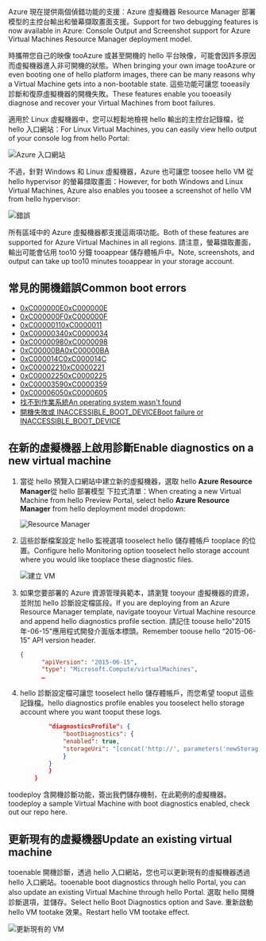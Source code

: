 <span data-ttu-id="443be-101">Azure 現在提供兩個偵錯功能的支援︰Azure 虛擬機器 Resource Manager 部署模型的主控台輸出和螢幕擷取畫面支援。</span><span class="sxs-lookup"><span data-stu-id="443be-101">Support for two debugging features is now available in Azure: Console Output and Screenshot support for Azure Virtual Machines Resource Manager deployment model.</span></span> 

<span data-ttu-id="443be-102">時攜帶您自己的映像 tooAzure 或甚至開機的 hello 平台映像，可能會因許多原因而虛擬機器進入非可開機的狀態。</span><span class="sxs-lookup"><span data-stu-id="443be-102">When bringing your own image tooAzure or even booting one of hello platform images, there can be many reasons why a Virtual Machine gets into a non-bootable state.</span></span> <span data-ttu-id="443be-103">這些功能可讓您 tooeasily 診斷和復原虛擬機器的開機失敗。</span><span class="sxs-lookup"><span data-stu-id="443be-103">These features enable you tooeasily diagnose and recover your Virtual Machines from boot failures.</span></span>

<span data-ttu-id="443be-104">適用於 Linux 虛擬機器中，您可以輕鬆地檢視 hello 輸出的主控台記錄檔，從 hello 入口網站：</span><span class="sxs-lookup"><span data-stu-id="443be-104">For Linux Virtual Machines, you can easily view hello output of your console log from hello Portal:</span></span>

![Azure 入口網站](./media/virtual-machines-common-boot-diagnostics/screenshot1.png)
 
<span data-ttu-id="443be-106">不過，針對 Windows 和 Linux 虛擬機器，Azure 也可讓您 toosee hello VM 從 hello hypervisor 的螢幕擷取畫面：</span><span class="sxs-lookup"><span data-stu-id="443be-106">However, for both Windows and Linux Virtual Machines, Azure also enables you toosee a screenshot of hello VM from hello hypervisor:</span></span>

![錯誤](./media/virtual-machines-common-boot-diagnostics/screenshot2.png)

<span data-ttu-id="443be-108">所有區域中的 Azure 虛擬機器都支援這兩項功能。</span><span class="sxs-lookup"><span data-stu-id="443be-108">Both of these features are supported for Azure Virtual Machines in all regions.</span></span> <span data-ttu-id="443be-109">請注意，螢幕擷取畫面，輸出可能會佔用 too10 分鐘 tooappear 儲存體帳戶中。</span><span class="sxs-lookup"><span data-stu-id="443be-109">Note, screenshots, and output can take up too10 minutes tooappear in your storage account.</span></span>

## <a name="common-boot-errors"></a><span data-ttu-id="443be-110">常見的開機錯誤</span><span class="sxs-lookup"><span data-stu-id="443be-110">Common boot errors</span></span>

- [<span data-ttu-id="443be-111">0xC000000E</span><span class="sxs-lookup"><span data-stu-id="443be-111">0xC000000E</span></span>](https://support.microsoft.com/help/4010129)
- [<span data-ttu-id="443be-112">0xC000000F</span><span class="sxs-lookup"><span data-stu-id="443be-112">0xC000000F</span></span>](https://support.microsoft.com/help/4010130)
- [<span data-ttu-id="443be-113">0xC0000011</span><span class="sxs-lookup"><span data-stu-id="443be-113">0xC0000011</span></span>](https://support.microsoft.com/help/4010134)
- [<span data-ttu-id="443be-114">0xC0000034</span><span class="sxs-lookup"><span data-stu-id="443be-114">0xC0000034</span></span>](https://support.microsoft.com/help/4010140)
- [<span data-ttu-id="443be-115">0xC0000098</span><span class="sxs-lookup"><span data-stu-id="443be-115">0xC0000098</span></span>](https://support.microsoft.com/help/4010137)
- [<span data-ttu-id="443be-116">0xC00000BA</span><span class="sxs-lookup"><span data-stu-id="443be-116">0xC00000BA</span></span>](https://support.microsoft.com/help/4010136)
- [<span data-ttu-id="443be-117">0xC000014C</span><span class="sxs-lookup"><span data-stu-id="443be-117">0xC000014C</span></span>](https://support.microsoft.com/help/4010141)
- [<span data-ttu-id="443be-118">0xC0000221</span><span class="sxs-lookup"><span data-stu-id="443be-118">0xC0000221</span></span>](https://support.microsoft.com/help/4010132)
- [<span data-ttu-id="443be-119">0xC0000225</span><span class="sxs-lookup"><span data-stu-id="443be-119">0xC0000225</span></span>](https://support.microsoft.com/help/4010138)
- [<span data-ttu-id="443be-120">0xC0000359</span><span class="sxs-lookup"><span data-stu-id="443be-120">0xC0000359</span></span>](https://support.microsoft.com/help/4010135)
- [<span data-ttu-id="443be-121">0xC0000605</span><span class="sxs-lookup"><span data-stu-id="443be-121">0xC0000605</span></span>](https://support.microsoft.com/help/4010131)
- [<span data-ttu-id="443be-122">找不到作業系統</span><span class="sxs-lookup"><span data-stu-id="443be-122">An operating system wasn't found</span></span>](https://support.microsoft.com/help/4010142)
- [<span data-ttu-id="443be-123">開機失敗或 INACCESSIBLE_BOOT_DEVICE</span><span class="sxs-lookup"><span data-stu-id="443be-123">Boot failure or INACCESSIBLE_BOOT_DEVICE</span></span>](https://support.microsoft.com/help/4010143)

## <a name="enable-diagnostics-on-a-new-virtual-machine"></a><span data-ttu-id="443be-124">在新的虛擬機器上啟用診斷</span><span class="sxs-lookup"><span data-stu-id="443be-124">Enable diagnostics on a new virtual machine</span></span>
1. <span data-ttu-id="443be-125">當從 hello 預覽入口網站中建立新的虛擬機器，選取 hello **Azure Resource Manager**從 hello 部署模型 下拉式清單：</span><span class="sxs-lookup"><span data-stu-id="443be-125">When creating a new Virtual Machine from hello Preview Portal, select hello **Azure Resource Manager** from hello deployment model dropdown:</span></span>
 
    ![Resource Manager](./media/virtual-machines-common-boot-diagnostics/screenshot3.jpg)

2. <span data-ttu-id="443be-127">這些診斷檔案設定 hello 監視選項 tooselect hello 儲存體帳戶 tooplace 的位置。</span><span class="sxs-lookup"><span data-stu-id="443be-127">Configure hello Monitoring option tooselect hello storage account where you would like tooplace these diagnostic files.</span></span>
 
    ![建立 VM](./media/virtual-machines-common-boot-diagnostics/screenshot4.jpg)

3. <span data-ttu-id="443be-129">如果您要部署的 Azure 資源管理員範本，請瀏覽 tooyour 虛擬機器的資源，並附加 hello 診斷設定檔區段。</span><span class="sxs-lookup"><span data-stu-id="443be-129">If you are deploying from an Azure Resource Manager template, navigate tooyour Virtual Machine resource and append hello diagnostics profile section.</span></span> <span data-ttu-id="443be-130">請記住 toouse hello"2015年-06-15"應用程式開發介面版本標頭。</span><span class="sxs-lookup"><span data-stu-id="443be-130">Remember toouse hello “2015-06-15” API version header.</span></span>

    ```json
    {
          "apiVersion": "2015-06-15",
          "type": "Microsoft.Compute/virtualMachines",
          … 
    ```

4. <span data-ttu-id="443be-131">hello 診斷設定檔可讓您 tooselect hello 儲存體帳戶，而您希望 tooput 這些記錄檔。</span><span class="sxs-lookup"><span data-stu-id="443be-131">hello diagnostics profile enables you tooselect hello storage account where you want tooput these logs.</span></span>

    ```json
            "diagnosticsProfile": {
                "bootDiagnostics": {
                "enabled": true,
                "storageUri": "[concat('http://', parameters('newStorageAccountName'), '.blob.core.windows.net')]"
                }
            }
            }
        }
    ```

<span data-ttu-id="443be-132">toodeploy 含開機診斷功能，簽出我們儲存機制，在此範例的虛擬機器。</span><span class="sxs-lookup"><span data-stu-id="443be-132">toodeploy a sample Virtual Machine with boot diagnostics enabled, check out our repo here.</span></span>

## <a name="update-an-existing-virtual-machine"></a><span data-ttu-id="443be-133">更新現有的虛擬機器</span><span class="sxs-lookup"><span data-stu-id="443be-133">Update an existing virtual machine</span></span> ##

<span data-ttu-id="443be-134">tooenable 開機診斷，透過 hello 入口網站，您也可以更新現有的虛擬機器透過 hello 入口網站。</span><span class="sxs-lookup"><span data-stu-id="443be-134">tooenable boot diagnostics through hello Portal, you can also update an existing Virtual Machine through hello Portal.</span></span> <span data-ttu-id="443be-135">選取 hello 開機診斷選項，並儲存。</span><span class="sxs-lookup"><span data-stu-id="443be-135">Select hello Boot Diagnostics option and Save.</span></span> <span data-ttu-id="443be-136">重新啟動 hello VM tootake 效果。</span><span class="sxs-lookup"><span data-stu-id="443be-136">Restart hello VM tootake effect.</span></span>

![更新現有的 VM](./media/virtual-machines-common-boot-diagnostics/screenshot5.png)

